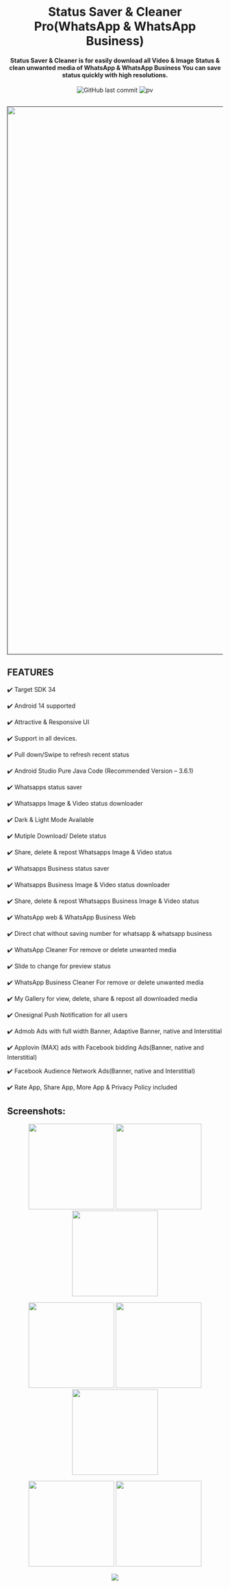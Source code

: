 <h1 align="center">Status Saver & Cleaner Pro(WhatsApp & WhatsApp Business)</h1>
   
<h4 align="center">Status Saver & Cleaner is for easily download all Video & Image Status & clean unwanted media of WhatsApp & WhatsApp Business
You can save status quickly with high resolutions.</h4>



<div align="center">

![GitHub last commit](https://img.shields.io/github/last-commit/AndroidWithRossyn/Status-Saver-for-Whatsapp-Business)
![pv](https://pageview.vercel.app/?github_repo=Status-Saver-for-Whatsapp-Business)


</div>




##
<p align="center">
    <a href="">
      <img src="https://github.com/AndroidWithRossyn/Status-Saver-for-Whatsapp-Business/blob/main/hfdh.png?raw=true" width ="1280" />
    </a>
  </p>  

## FEATURES
✔️ Target SDK 34

✔️ Android 14 supported

✔️ Attractive & Responsive UI

✔️ Support in all devices.

✔️ Pull down/Swipe to refresh recent status

✔️ Android Studio Pure Java Code (Recommended Version – 3.6.1)

✔️ Whatsapps status saver

✔️ Whatsapps Image & Video status downloader

✔️ Dark & Light Mode Available

✔️ Mutiple Download/ Delete status

✔️ Share, delete & repost Whatsapps Image & Video status

✔️ Whatsapps Business status saver

✔️ Whatsapps Business Image & Video status downloader

✔️ Share, delete & repost Whatsapps Business Image & Video status

✔️ WhatsApp web & WhatsApp Business Web

✔️ Direct chat without saving number for whatsapp & whatsapp business

✔️ WhatsApp Cleaner For remove or delete unwanted media

✔️ Slide to change for preview status

✔️ WhatsApp Business Cleaner For remove or delete unwanted media

✔️ My Gallery for view, delete, share & repost all downloaded media

✔️ Onesignal Push Notification for all users

✔️ Admob Ads with full width Banner, Adaptive Banner, native and Interstitial

✔️ Applovin (MAX) ads with Facebook bidding Ads(Banner, native and Interstitial)

✔️ Facebook Audience Network Ads(Banner, native and Interstitial)

✔️ Rate App, Share App, More App & Privacy Policy included

## Screenshots:

 <p align="center">
    <a>
      <img src="https://s3.envato.com/files/327301130/01.jpg" hight="400" width="200" />
    </a>
 <a>
      <img src="https://s3.envato.com/files/327301130/02.jpg" hight="400" width="200" />
    </a>
  <a>
      <img src="https://s3.envato.com/files/327301130/03.jpg" hight="400" width="200" />
    </a>
 
  </p>


 <p align="center">
    <a>
      <img src="https://s3.envato.com/files/327301130/04.jpg" hight="400" width="200" />
    </a>
        <a>
      <img src="https://s3.envato.com/files/327301130/05.jpg" hight="400" width="200" />
    </a> 
    <a>
      <img src="https://s3.envato.com/files/327301130/06.jpg" hight="400" width="200" />
    </a>
  </p>
<p align="center">
    <a>
      <img src="https://s3.envato.com/files/327301130/07.jpg" hight="400" width="200" />
    </a>
        <a>
      <img src="https://s3.envato.com/files/327301130/08.jpg" hight="400" width="200" />
    </a> 
  </p>

<p align="center">
  <img src="https://capsule-render.vercel.app/api?type=waving&color=gradient&height=60&section=footer"/>
</p>
